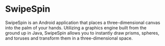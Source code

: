 SwipeSpin
=======

SwipeSpin is an Android application that places a three-dimensional canvas into the palm of your hands. Utilizing a graphics engine built from the ground up in Java, SwipeSpin allows you to instantly draw prisms, spheres, and toruses and transform them in a three-dimensional space.
